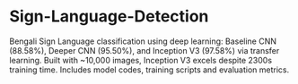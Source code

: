 # Sign-Language-Detection
Bengali Sign Language classification using deep learning: Baseline CNN (88.58%), Deeper CNN (95.50%), and Inception V3 (97.58%) via transfer learning. Built with ~10,000 images, Inception V3 excels despite 2300s training time. Includes model codes, training scripts and evaluation metrics.
